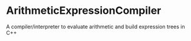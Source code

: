 # ArithmeticExpressionCompiler
A compiler/interpreter to evaluate arithmetic and build expression trees in C++ 
